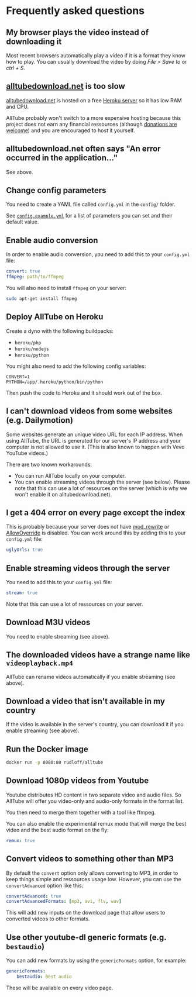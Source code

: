 # Frequently asked questions

## My browser plays the video instead of downloading it

Most recent browsers automatically play a video
if it is a format they know how to play.
You can usually download the video by doing *File > Save to* or *ctrl + S*.

## [alltubedownload.net](https://alltubedownload.net) is too slow

[alltubedownload.net](https://alltubedownload.net) is hosted on a free [Heroku server](https://www.heroku.com/pricing)
so it has low RAM and CPU.

AllTube probably won't switch to a more expensive hosting
because this project does not earn any financial ressources
(although [donations are welcome](https://liberapay.com/Rudloff/))
and you are encouraged to host it yourself.

## alltubedownload.net often says "An error occurred in the application…"

See above.

## Change config parameters

You need to create a YAML file called `config.yml` in the `config/` folder.

See [`config.example.yml`](../config/config.example.yml)
for a list of parameters you can set and their default value.

## Enable audio conversion

In order to enable audio conversion, you need to add this to your `config.yml` file:

```yaml
convert: true
ffmpeg: path/to/ffmpeg
```

You will also need to install `ffmpeg` on your server:

```bash
sudo apt-get install ffmpeg
```

## Deploy AllTube on Heroku

Create a dyno with the following buildpacks:

* `heroku/php`
* `heroku/nodejs`
* `heroku/python`

You might also need to add the following config variables:

```env
CONVERT=1
PYTHON=/app/.heroku/python/bin/python
```

Then push the code to Heroku and it should work out of the box.

## I can't download videos from some websites (e.g. Dailymotion)

Some websites generate an unique video URL for each IP address.
When using AllTube, the URL is generated for our server's IP address
and your computer is not allowed to use it.
(This is also known to happen with Vevo YouTube videos.)

There are two known workarounds:

* You can run AllTube locally on your computer.
* You can enable streaming videos through the server (see below).
  Please note that this can use a lot of resources on the server
  (which is why we won't enable it on alltubedownload.net).

## I get a 404 error on every page except the index

This is probably because your server does not have [mod_rewrite](https://httpd.apache.org/docs/current/mod/mod_rewrite.html)
or [AllowOverride](https://httpd.apache.org/docs/current/mod/core.html#allowoverride)
is disabled.
You can work around this by adding this to your `config.yml` file:

```yaml
uglyUrls: true
```

## Enable streaming videos through the server

You need to add this to your `config.yml` file:

```yaml
stream: true
```

Note that this can use a lot of ressources on your server.

## Download M3U videos

You need to enable streaming (see above).

## The downloaded videos have a strange name like `videoplayback.mp4`

AllTube can rename videos automatically if you enable streaming (see above).

## Download a video that isn't available in my country

If the video is available in the server's country,
you can download it if you enable streaming (see above).

## Run the Docker image

```bash
docker run -p 8080:80 rudloff/alltube
```

## Download 1080p videos from Youtube

Youtube distributes HD content in two separate video and audio files.
So AllTube will offer you video-only and audio-only formats in the format list.

You then need to merge them together with a tool like ffmpeg.

You can also enable the experimental remux mode
that will merge the best video and the best audio format on the fly:

```yaml
remux: true
```

## Convert videos to something other than MP3

By default the `convert` option only allows converting to MP3,
in order to keep things simple and ressources usage low.
However, you can use the `convertAdvanced` option like this:

```yaml
convertAdvanced: true
convertAdvancedFormats: [mp3, avi, flv, wav]
```

This will add new inputs on the download page
that allow users to converted videos to other formats.

## Use other youtube-dl generic formats (e.g. `bestaudio`)

You can add new formats by using the `genericFormats` option,
for example:

```yaml
genericFormats:
    bestaudio: Best audio
```

These will be available on every video page.
